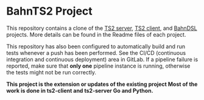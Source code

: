 BahnTS2 Project
=============

This repository contains a clone of the [TS2 server](https://github.com/ts2/ts2-sim-server), [TS2 client](https://github.com/ts2/ts2), and [BahnDSL](https://gitlab.rz.uni-bamberg.de/swt/teaching/2019-ws/thesis-masters-bahndsl) projects.
More details can be found in the Readme files of each project. 

This repository has also been configured to automatically build and run tests whenever 
a push has been performed.  See the CI/CD (continuous integration and continuous
deployment) area in GitLab. If a pipeline failure is reported, make sure that **only one** 
pipeline instance is running, otherwise the tests might not be run correctly.


**This project is the extension or updates of the existing project Most of the work is done in ts2-client and ts2-server Go and Python.**
